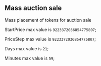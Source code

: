 ## Mass auction sale

Mass placement of tokens for auction sale

StartPrice max value is `9223372036854775807`;

PriceStep max value is `9223372036854775807`;

Days max value is `21`;

Minutes max value is `59`;
